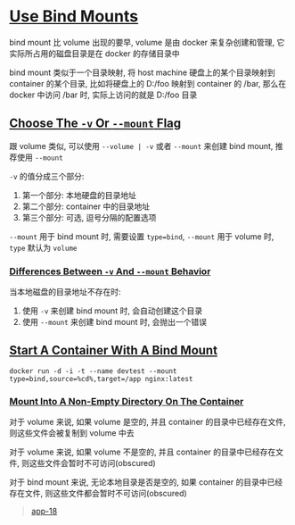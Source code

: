 # [Use Bind Mounts](https://docs.docker.com/storage/bind-mounts/)

bind mount 比 volume 出现的要早, volume 是由 docker 来复杂创建和管理, 它实际所占用的磁盘目录是在 docker 的存储目录中

bind mount 类似于一个目录映射, 将 host machine 硬盘上的某个目录映射到 container 的某个目录, 比如将硬盘上的 D:/foo 映射到 container 的 /bar,
那么在 docker 中访问 /bar 时, 实际上访问的就是 D:/foo 目录

## [Choose The `-v` Or `--mount` Flag](https://docs.docker.com/storage/bind-mounts/#choose-the--v-or---mount-flag)

跟 volume 类似, 可以使用 `--volume | -v` 或者 `--mount` 来创建 bind mount, 推荐使用 `--mount`

`-v` 的值分成三个部分:

1. 第一个部分: 本地硬盘的目录地址
2. 第二个部分: container 中的目录地址
3. 第三个部分: 可选, 逗号分隔的配置选项

`--mount` 用于 bind mount 时, 需要设置 `type=bind`, `--mount` 用于 volume 时, `type` 默认为 `volume`

### [Differences Between `-v` And `--mount` Behavior](https://docs.docker.com/storage/bind-mounts/#differences-between--v-and---mount-behavior)

当本地磁盘的目录地址不存在时:

1. 使用 `-v` 来创建 bind mount 时, 会自动创建这个目录
2. 使用 `--mount` 来创建 bind mount 时, 会抛出一个错误

## [Start A Container With A Bind Mount](https://docs.docker.com/storage/bind-mounts/#start-a-container-with-a-bind-mount)

```
docker run -d -i -t --name devtest --mount type=bind,source=%cd%,target=/app nginx:latest
```

### [Mount Into A Non-Empty Directory On The Container](https://docs.docker.com/storage/bind-mounts/#mount-into-a-non-empty-directory-on-the-container)

对于 volume 来说, 如果 volume 是空的, 并且 container 的目录中已经存在文件, 则这些文件会被复制到 volume 中去

对于 volume 来说, 如果 volume 不是空的, 并且 container 的目录中已经存在文件, 则这些文件会暂时不可访问(obscured)

对于 bind mount 来说, 无论本地目录是否是空的, 如果 container 的目录中已经存在文件, 则这些文件都会暂时不可访问(obscured)

> [app-18](./app-18)
